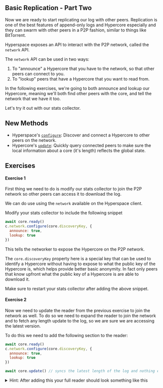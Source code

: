 ## Basic Replication - Part Two

Now we are ready to start replicating our log with other peers. Replication is one of the best features of append-only logs and Hypercore especially and they can swarm with other peers in a P2P fashion, similar to things like BitTorrent.

Hyperspace exposes an API to interact with the P2P network, called the `network` API.

The `network` API can be used in two ways:
1. To "announce" a Hypercore that you have to the network, so that other peers can connect to you.
2. To "lookup" peers that have a Hypercore that you want to read from.

In the following exercises, we're going to both announce and lookup our Hypercore, meaning we'll both find other peers with the core, and tell the network that we have it too.

Let's try it out with our stats collector.

## New Methods
* Hyperspace's [`configure`](https://github.com/hypercore-protocol/hyperspace-client#await-networkconfigurediscoverykey-options): Discover and connect a Hypercore to other peers on the network.
* Hypercore's [`update`](https://github.com/hypercore-protocol/hypercore#feedupdateminlength-callback): Quickly query connected peers to make sure the local information about a core (it's length) reflects the global state.

## Exercises

#### Exercise 1

First thing we need to do is modify our stats collector to join the P2P network so other peers can access it to download the log.

We can do use using the `network` available on the Hyperspace client.

Modify your stats collector to include the following snippet

```js
await core.ready()
c.network.configure(core.discoveryKey, {
  announce: true,
  lookup: true
})
```

This tells the networker to expose the Hypercore on the P2P network.

The `core.discoveryKey` property here is a special key that can be used to identify a Hypercore without having to expose to what the public key of the Hypercore is, which helps provide better basic anonymity. In fact only peers that know upfront what the public key of a Hypercore is are able to download it.

Make sure to restart your stats collector after adding the above snippet.

#### Exercise 2

Now we need to update the reader from the previous exercise to join the network as well.
To do so we need to expand the reader to join the network and to fetch any length update to the log, so we are sure we are accessing the latest version.

To do this we need to add the following section to the reader:

```js
await core.ready()
c.network.configure(core.discoveryKey, {
  announce: true,
  lookup: true
})

await core.update() // syncs the latest length of the log and nothing else
```

<details>
  <summary>Hint: After adding this your full reader should look something like this</summary>
```js
const store = c.corestore()
const core = store.get('insert-public-key-here', { valueEncoding: 'json' })

await core.ready()
c.network.configure(core.discoveryKey, {
  announce: true,
  lookup: true
})

await core.update() // syncs the length of the log

console.log(await core.get(core.length - 1))
```
</details>

We have a practical problem though! Since we are working with a P2P system we need another peer.
If you have another computer lying around you can obviously use that one, but for us "single computer" people we need a way to test.

Luckily for us, Hyperspace exposes another command line tool called `hyperspace-simulator`.

The simulator runs a separated instance of Hyperspace, complete with the full network stack, but with all storage being kept in memory.
Except for the memory part, it's similar to running it on another computer - it does the same replication as any other peer.

To run our reader with the simulator do

```
hyperspace-simulator filename.js
```

Make sure your stats collector is running and run the updated reader with the simulator.
It should print the latest that it is replicating through the network.

### Takeaways

You've connected two peers together, such that the reader can find the the writer's latest process stats. That's cool, but not super useful -- you could've just used an HTTP server for that!

Hypercore really shines when you need to fetch lots of blocks in the log, so we'll do that in the next exercise.

[When the replication is working continue to Problem 5](05.md)

